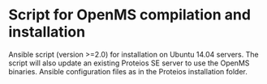 # Script for OpenMS compilation and installation
Ansible script (version >=2.0) for installation on Ubuntu 14.04 servers.
The script will also update an existing Proteios SE server to use the OpenMS binaries.
Ansible configuration files as in the Proteios installation folder.
